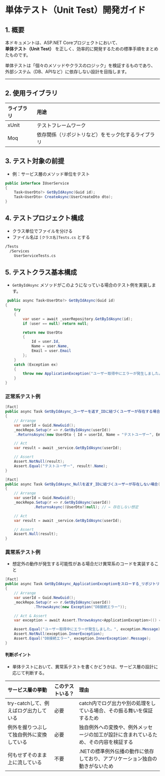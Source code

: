 # 単体テスト（Unit Test）開発ガイド

## 1. 概要

本ドキュメントは、ASP.NET Coreプロジェクトにおいて、  
**単体テスト（Unit Test）** を正しく、効率的に開発するための標準手順をまとめたものです。

単体テストは「個々のメソッドやクラスのロジック」を検証するものであり、  
外部システム（DB、APIなど）に依存しない設計を目指します。

---

## 2. 使用ライブラリ

| ライブラリ               | 用途                                               |
| :----------------------- | :------------------------------------------------- |
| xUnit                    | テストフレームワーク                               |
| Moq                      | 依存関係（リポジトリなど）をモック化するライブラリ |

## 3. テスト対象の前提
- 例：サービス層のメソッド単位をテスト
```csharp
public interface IUserService
{
    Task<UserDto?> GetByIdAsync(Guid id);
    Task<UserDto> CreateAsync(UserCreateDto dto);
}
```

## 4. テストプロジェクト構成
- クラス単位でファイルを分ける
- ファイル名は `[クラス名]Tests.cs` とする
```markdown
/Tests
  /Services
    UserServiceTests.cs
```

## 5. テストクラス基本構成
- `GetByIdAsync` メソッドがこのようになっている場合のテスト例を実装します。
```csharp
 public async Task<UserDto?> GetByIdAsync(Guid id)
{
    try
    {
        var user = await _userRepository.GetByIdAsync(id);
        if (user == null) return null;

        return new UserDto
        {
            Id = user.Id,
            Name = user.Name,
            Email = user.Email
        };
    }
    catch (Exception ex)
    {
        throw new ApplicationException("ユーザー取得中にエラーが発生しました。", ex);
    }
}
```

### 正常系テスト例
```csharp
[Fact]
public async Task GetByIdAsync_ユーザーを返す_IDに紐づくユーザーが存在する場合()
{
    // Arrange
    var userId = Guid.NewGuid();
    _mockRepo.Setup(r => r.GetByIdAsync(userId))
     .ReturnsAsync(new UserDto { Id = userId, Name = "テストユーザー", Email = "test@example.com" });

    // Act
    var result = await _service.GetByIdAsync(userId);

    // Assert
    Assert.NotNull(result);
    Assert.Equal("テストユーザー", result!.Name);
}

[Fact]
public async Task GetByIdAsync_Nullを返す_IDに紐づくユーザーが存在しない場合()
{
    // Arrange
    var userId = Guid.NewGuid();
    _mockRepo.Setup(r => r.GetByIdAsync(userId))
             .ReturnsAsync((UserDto?)null); // ← 存在しない想定

    // Act
    var result = await _service.GetByIdAsync(userId);

    // Assert
    Assert.Null(result);
}
```

### 異常系テスト例
- 想定外の動作が発生する可能性がある場合だけ異常系のコードを実装すること

```csharp
[Fact]
public async Task GetByIdAsync_ApplicationExceptionをスローする_リポジトリエラー発生時()
{
    // Arrange
    var userId = Guid.NewGuid();
    _mockRepo.Setup(r => r.GetByIdAsync(userId))
             .ThrowsAsync(new Exception("DB接続エラー"));

    // Act & Assert
    var exception = await Assert.ThrowsAsync<ApplicationException>(() => _service.GetByIdAsync(userId));

    Assert.Equal("ユーザー取得中にエラーが発生しました。", exception.Message);
    Assert.NotNull(exception.InnerException);
    Assert.Equal("DB接続エラー", exception.InnerException!.Message);
}
```

#### 判断ポイント

- 単体テストにおいて、異常系テストを書くかどうかは、サービス層の設計に応じて判断する。

| サービス層の挙動                         | このテストいる？ | 理由                                                                                 |
| :--------------------------------------- | :--------------- | :----------------------------------------------------------------------------------- |
| try-catchして、例えばログ出力している    | 必要             | catch内でログ出力や別の処理をしている場合、その振る舞いを保証するため                |
| 例外を握りつぶして独自例外に変換している | 必要             | 独自例外への変換や、例外メッセージの加工が設計に含まれているため、その内容を検証する |
| 何もせずそのまま上に流している           | 不要             | .NETの標準例外伝播の動作に依存しており、アプリケーション独自の動きがないため         |
